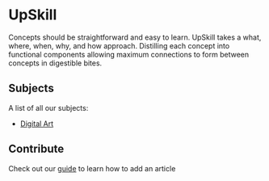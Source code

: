# UpSkill
Concepts should be straightforward and easy to learn. UpSkill takes a what, where, when, why, and how approach. Distilling each concept into functional components allowing maximum connections to form between concepts in digestible bites.

## Subjects
A list of all our subjects:

- [Digital Art](wiki/digital-art/digital-art.md)

## Contribute
Check out our [guide](wiki/tutorial.md) to learn how to add an article
